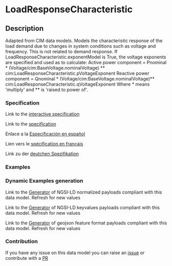 # LoadResponseCharacteristic

## Description 

Adapted from CIM data models. Models the characteristic response of the load demand due to changes in system conditions such as voltage and frequency. This is not related to demand response.  If LoadResponseCharacteristic.exponentModel is True, the voltage exponents are specified and used as to calculate:  Active power component = Pnominal * (Voltage/cim:BaseVoltage.nominalVoltage) ** cim:LoadResponseCharacteristic.pVoltageExponent  Reactive power component = Qnominal * (Voltage/cim:BaseVoltage.nominalVoltage)** cim:LoadResponseCharacteristic.qVoltageExponent  Where  * means 'multiply' and ** is 'raised to power of'.
### Specification

Link to the [interactive specification](https://swagger.lab.fiware.org/?url=https://smart-data-models.github.io/dataModel.EnergyCIM/LoadResponseCharacteristic/swagger.yaml)

Link to the [specification](https://smart-data-models.github.io/dataModel.EnergyCIM/LoadResponseCharacteristic/doc/spec.md)

Enlace a la [Especificación en español](https://smart-data-models.github.io/dataModel.EnergyCIM/LoadResponseCharacteristic/doc/spec_ES.md)

Lien vers le [spécification en français](https://smart-data-models.github.io/dataModel.EnergyCIM/LoadResponseCharacteristic/doc/spec_FR.md)

Link zu der [deutchen Spezifikation](https://smart-data-models.github.io/dataModel.EnergyCIM/LoadResponseCharacteristic/doc/spec_DE.md)
### Examples
### Dynamic Examples generation

Link to the [Generator](https://smartdatamodels.org/extra/ngsi-ld_generator_v0.92.php?schemaUrl=https://raw.githubusercontent.com/smart-data-models/dataModel.EnergyCIM/master/LoadResponseCharacteristic/schema.json&email=info@smartdatamodels.org) of NGSI-LD normalized payloads compliant with this data model. Refresh for new values

Link to the [Generator](https://smartdatamodels.org/extra/ngsi-ld_generator_keyvalues_v0.92.php?schemaUrl=https://raw.githubusercontent.com/smart-data-models/dataModel.EnergyCIM/master/LoadResponseCharacteristic/schema.json&email=info@smartdatamodels.org) of NGSI-LD keyvalues payloads compliant with this data model. Refresh for new values

Link to the [Generator](https://smartdatamodels.org/extra/geojson_features_generator_v1.0.php?schemaUrl=https://raw.githubusercontent.com/smart-data-models/dataModel.EnergyCIM/master/LoadResponseCharacteristic/schema.json&email=info@smartdatamodels.org) of geojson feature format payloads compliant with this data model. Refresh for new values
### Contribution

 If you have any issue on this data model you can raise an [issue](https://github.com/smart-data-models/dataModel.EnergyCIM/issues)  or contribute with a [PR](https://github.com/smart-data-models/dataModel.EnergyCIM/pulls)